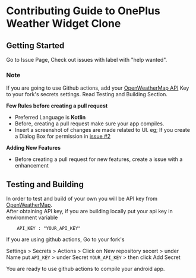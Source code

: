 # Contributing Guide to OnePlus Weather Widget Clone

## Getting Started 
Go to Issue Page, Check out issues with label with "help wanted".

### Note
If you are going to use Github actions, add your [OpenWeatherMap API](https://openweathermap.org/api) Key to your fork's secrets settings. 
Read Testing and Building Section.

**Few Rules before creating a pull request**
* Preferred Language is **Kotlin** 
* Before, creating a pull request make sure your app compiles.
* Insert a screenshot of changes are made related to UI.
eg; If you create a Dialog Box for permission in [issue #2](https://github.com/a2krocks/OnePlus_Weather_Widget/issues/2)

**Adding New Features**
* Before creating a pull request for new features, create a issue with a enhancement

## Testing and Building
In order to test and build of your own you will be API key from [OpenWeatherMap](https://openweathermap.org/api).
<br>
After obtaining API key, if you are building locally put your api key in environment variable
```
    API_KEY : "YOUR_API_KEY"
```
If you are using github actions, Go to your fork's 

Settings > Secrets > Actions > Click on New repository secert > under Name put `API_KEY` > under Secret `YOUR_API_KEY` > then click Add Secret 

You are ready to use github actions to compile your android app.